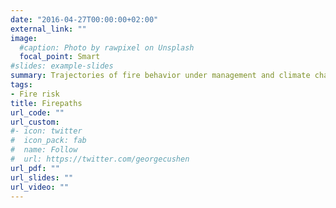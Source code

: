 ```yaml
---
date: "2016-04-27T00:00:00+02:00"
external_link: ""
image:
  #caption: Photo by rawpixel on Unsplash
  focal_point: Smart
#slides: example-slides
summary: Trajectories of fire behavior under management and climate change
tags:
- Fire risk
title: Firepaths
url_code: ""
url_custom:
#- icon: twitter
#  icon_pack: fab
#  name: Follow
#  url: https://twitter.com/georgecushen
url_pdf: ""
url_slides: ""
url_video: ""
---
```

